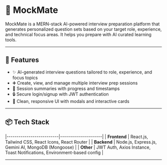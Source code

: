 # 🎯 MockMate

MockMate is a MERN-stack AI-powered interview preparation platform that generates personalized question sets based on your target role, experience, and technical focus areas. It helps you prepare with AI curated learning tools.

---

## 🚀 Features

- ✨ AI-generated interview questions tailored to role, experience, and focus topics
- ➕ Create, view, and manage multiple interview prep sessions
- 🧾 Session summaries with progress and timestamps
- 🔒 Secure login/signup with JWT authentication
- 🎨 Clean, responsive UI with modals and interactive cards

---

## 📦 Tech Stack

|--------------------------|---------------------|
| **Frontend** | React.js, Tailwind CSS, React Icons, React Router |
| **Backend** | Node.js, Express.js, Gemini AI, MongoDB (Mongoose) |
| **Other** | JWT Auth, Axios Instance, Toast Notifications, Environment-based config |

---
